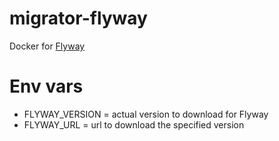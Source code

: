 # migrator-flyway

Docker for [Flyway](http://flywaydb.org/)

# Env vars

- FLYWAY_VERSION = actual version to download for Flyway
- FLYWAY_URL = url to download the specified version
